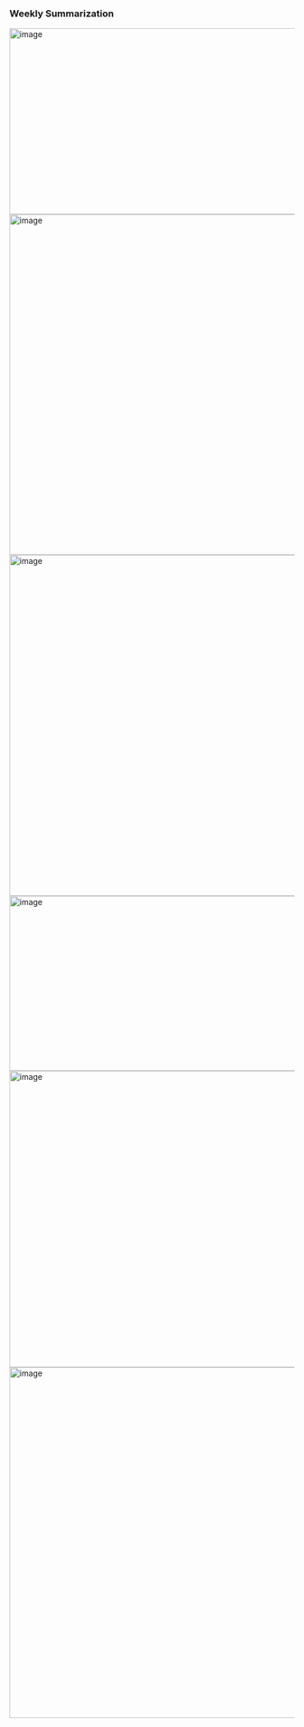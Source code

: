 ### Weekly Summarization
<img width="1095" height="329" alt="image" src="https://github.com/user-attachments/assets/e7306a04-3ac3-4b07-ba66-cd72e56363ef" />
<img width="919" height="602" alt="image" src="https://github.com/user-attachments/assets/0e4d5fa8-9f1b-4af1-b801-27e0c773830d" />
<img width="1181" height="603" alt="image" src="https://github.com/user-attachments/assets/85b2b4de-38b8-41dc-aa49-1420fd725917" />
<img width="967" height="309" alt="image" src="https://github.com/user-attachments/assets/c34cebb2-c03b-4c55-a230-a7abc98aaddf" />
<img width="967" height="524" alt="image" src="https://github.com/user-attachments/assets/e431882c-c8b5-49f8-a6b3-88e7063867b9" />
<img width="1849" height="620" alt="image" src="https://github.com/user-attachments/assets/856b04dc-73a3-4a82-a758-73b0abf6e191" />


